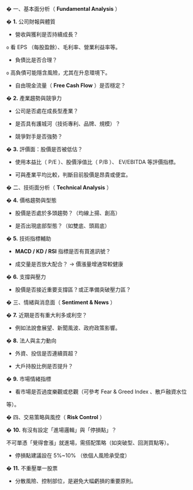 � 一、基本面分析（ **Fundamental Analysis** ）

� **1.** 公司財報與體質

  - 營收與獲利是否持續成長？

`o` 看 EPS （每股盈餘）、毛利率、營業利益率等。

  - 負債比是否合理？

`o` 高負債可能隱含風險，尤其在升息環境下。

  - 自由現金流量（ **Free Cash Flow** ）是否穩定？

� **2.** 產業趨勢與競爭力

  - 公司是否處在成長型產業？

  - 是否具有護城河（技術專利、品牌、規模）？

  - 競爭對手是否強勢？

� **3.** 評價面：股價是否被低估？

  - 使用本益比（ P/E ）、股價淨值比（ P/B ）、 EV/EBITDA 等評價指標。

  - 可與產業平均比較，判斷目前股價是昂貴或便宜。

� 二、技術面分析（ **Technical Analysis** ）

� **4.** 價格趨勢與型態

  - 股價是否處於多頭趨勢？（均線上揚、創高）

  - 是否出現底部型態？（如雙底、頭肩底）

� **5.** 技術指標輔助

  - **MACD / KD / RSI** 指標是否有買進訊號？

  - 成交量是否放大配合？ → 價漲量增通常較健康

� **6.** 支撐與壓力

  - 股價是否接近重要支撐區？或正準備突破壓力區？

� 三、情緒與消息面（ **Sentiment & News** ）

� **7.** 近期是否有重大利多或利空？

  - 例如法說會展望、新聞風波、政府政策影響。

� **8.** 法人與主力動向

  - 外資、投信是否連續買超？

  - 大戶持股比例是否提升？

� **9.** 市場情緒指標

  - 看市場是否過度樂觀或悲觀（可參考 Fear & Greed Index 、散戶融資水位

等）。

� 四、交易策略與風控（ **Risk Control** ）

� **10.** 有沒有設定「進場邏輯」與「停損點」？

  不可單憑「覺得會漲」就進場，需搭配策略（如突破型、回測買點等）。

  - 停損點建議設在 5%~10% （依個人風險承受度）

� **11.** 不重壓單一股票

  - 分散風險、控制部位，是避免大幅虧損的重要原則。

